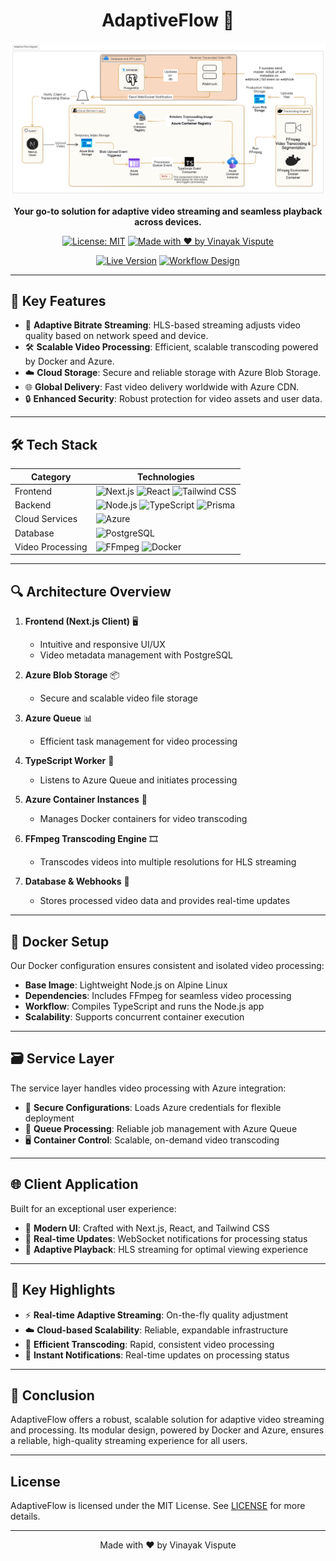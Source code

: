 <div align="center">

# AdaptiveFlow 🎥

![AdaptiveFlow Banner](./client/public/assets/header-workflow.svg)

**Your go-to solution for adaptive video streaming and seamless playback across devices.**

[![License: MIT](https://img.shields.io/badge/License-MIT-yellow.svg)](https://opensource.org/licenses/MIT)
[![Made with ❤️ by Vinayak Vispute](https://img.shields.io/badge/Made%20with%20%E2%9D%A4%EF%B8%8F%20by-Vinayak%20Vispute-red)](https://github.com/VinayakVispute)

[![Live Version](https://img.shields.io/badge/Live%20Version-%2300C853.svg?style=for-the-badge&logo=firefox)](https://adaptiveflow.visputevinayak.co/)
[![Workflow Design](https://img.shields.io/badge/Workflow%20Design-%23FF4081.svg?style=for-the-badge&logo=draw.io)](./client/public/assets/header-workflow.svg)

</div>

---

## 🚀 Key Features

- 📡 **Adaptive Bitrate Streaming**: HLS-based streaming adjusts video quality based on network speed and device.
- 🛠️ **Scalable Video Processing**: Efficient, scalable transcoding powered by Docker and Azure.
- ☁️ **Cloud Storage**: Secure and reliable storage with Azure Blob Storage.
- 🌐 **Global Delivery**: Fast video delivery worldwide with Azure CDN.
- 🔒 **Enhanced Security**: Robust protection for video assets and user data.

---

## 🛠 Tech Stack

| Category         | Technologies                                                                                                                                                                                                                                                                                                                         |
| ---------------- | ------------------------------------------------------------------------------------------------------------------------------------------------------------------------------------------------------------------------------------------------------------------------------------------------------------------------------------ |
| Frontend         | ![Next.js](https://img.shields.io/badge/Next.js-000000?style=for-the-badge&logo=next.js&logoColor=white) ![React](https://img.shields.io/badge/React-20232A?style=for-the-badge&logo=react&logoColor=61DAFB) ![Tailwind CSS](https://img.shields.io/badge/Tailwind_CSS-38B2AC?style=for-the-badge&logo=tailwind-css&logoColor=white) |
| Backend          | ![Node.js](https://img.shields.io/badge/Node.js-43853D?style=for-the-badge&logo=node.js&logoColor=white) ![TypeScript](https://img.shields.io/badge/TypeScript-007ACC?style=for-the-badge&logo=typescript&logoColor=white) ![Prisma](https://img.shields.io/badge/Prisma-3982CE?style=for-the-badge&logo=Prisma&logoColor=white)     |
| Cloud Services   | ![Azure](https://img.shields.io/badge/Azure-0089D6?style=for-the-badge&logo=microsoft-azure&logoColor=white)                                                                                                                                                                                                                         |
| Database         | ![PostgreSQL](https://img.shields.io/badge/PostgreSQL-316192?style=for-the-badge&logo=postgresql&logoColor=white)                                                                                                                                                                                                                    |
| Video Processing | ![FFmpeg](https://img.shields.io/badge/FFmpeg-007808?style=for-the-badge&logo=ffmpeg&logoColor=white) ![Docker](https://img.shields.io/badge/Docker-2496ED?style=for-the-badge&logo=docker&logoColor=white)                                                                                                                          |

---

## 🔍 Architecture Overview

1. **Frontend (Next.js Client)** 🖥️

   - Intuitive and responsive UI/UX
   - Video metadata management with PostgreSQL

2. **Azure Blob Storage** 📦

   - Secure and scalable video file storage

3. **Azure Queue** 📊

   - Efficient task management for video processing

4. **TypeScript Worker** 🔧

   - Listens to Azure Queue and initiates processing

5. **Azure Container Instances** 🐳

   - Manages Docker containers for video transcoding

6. **FFmpeg Transcoding Engine** 🎞️

   - Transcodes videos into multiple resolutions for HLS streaming

7. **Database & Webhooks** 📡
   - Stores processed video data and provides real-time updates

---

## 🐳 Docker Setup

Our Docker configuration ensures consistent and isolated video processing:

- **Base Image**: Lightweight Node.js on Alpine Linux
- **Dependencies**: Includes FFmpeg for seamless video processing
- **Workflow**: Compiles TypeScript and runs the Node.js app
- **Scalability**: Supports concurrent container execution

---

## 🗃 Service Layer

The service layer handles video processing with Azure integration:

- 🔐 **Secure Configurations**: Loads Azure credentials for flexible deployment
- 🔄 **Queue Processing**: Reliable job management with Azure Queue
- 🖥️ **Container Control**: Scalable, on-demand video transcoding

---

## 🌐 Client Application

Built for an exceptional user experience:

- 🎨 **Modern UI**: Crafted with Next.js, React, and Tailwind CSS
- 🔔 **Real-time Updates**: WebSocket notifications for processing status
- 🎥 **Adaptive Playback**: HLS streaming for optimal viewing experience

---

## 🔑 Key Highlights

- ⚡ **Real-time Adaptive Streaming**: On-the-fly quality adjustment
- ☁️ **Cloud-based Scalability**: Reliable, expandable infrastructure
- 🚀 **Efficient Transcoding**: Rapid, consistent video processing
- 📢 **Instant Notifications**: Real-time updates on processing status

---

## 📜 Conclusion

AdaptiveFlow offers a robust, scalable solution for adaptive video streaming and processing. Its modular design, powered by Docker and Azure, ensures a reliable, high-quality streaming experience for all users.

---

## License

AdaptiveFlow is licensed under the MIT License. See [LICENSE](LICENSE) for more details.

---

<div align="center">
  <p>Made with ❤️ by Vinayak Vispute</p>
</div>
